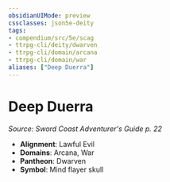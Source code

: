 ```yaml
---
obsidianUIMode: preview
cssclasses: json5e-deity
tags:
- compendium/src/5e/scag
- ttrpg-cli/deity/dwarven
- ttrpg-cli/domain/arcana
- ttrpg-cli/domain/war
aliases: ["Deep Duerra"]
---
```

# Deep Duerra
*Source: Sword Coast Adventurer's Guide p. 22* 

- **Alignment**: Lawful Evil
- **Domains**: Arcana, War
- **Pantheon**: Dwarven
- **Symbol**: Mind flayer skull
